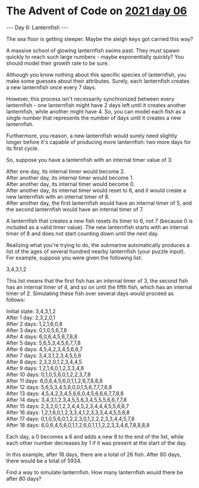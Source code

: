 # The Advent of Code on [2021 day 06](https://adventofcode.com/2021/day/6)

--- Day 6: Lanternfish ---

The sea floor is getting steeper. Maybe the sleigh keys got carried this way?

A massive school of glowing lanternfish swims past. They must spawn quickly to reach such large numbers - maybe exponentially quickly? You should model their growth rate to be sure.

Although you know nothing about this specific species of lanternfish, you make some guesses about their attributes. Surely, each lanternfish creates a new lanternfish once every 7 days.

However, this process isn't necessarily synchronized between every lanternfish - one lanternfish might have 2 days left until it creates another lanternfish, while another might have 4. So, you can model each fish as a single number that represents the number of days until it creates a new lanternfish.

Furthermore, you reason, a new lanternfish would surely need slightly longer before it's capable of producing more lanternfish: two more days for its first cycle.

So, suppose you have a lanternfish with an internal timer value of 3:

After one day, its internal timer would become 2.\
After another day, its internal timer would become 1.\
After another day, its internal timer would become 0.\
After another day, its internal timer would reset to 6, and it would create a new lanternfish with an internal timer of 8.\
After another day, the first lanternfish would have an internal timer of 5, and the second lanternfish would have an internal timer of 7.

A lanternfish that creates a new fish resets its timer to 6, not 7 (because 0 is included as a valid timer value). The new lanternfish starts with an internal timer of 8 and does not start counting down until the next day.

Realizing what you're trying to do, the submarine automatically produces a list of the ages of several hundred nearby lanternfish (your puzzle input). For example, suppose you were given the following list:

3,4,3,1,2

This list means that the first fish has an internal timer of 3, the second fish has an internal timer of 4, and so on until the fifth fish, which has an internal timer of 2. Simulating these fish over several days would proceed as follows:

Initial state: 3,4,3,1,2\
After  1 day:  2,3,2,0,1\
After  2 days: 1,2,1,6,0,8\
After  3 days: 0,1,0,5,6,7,8\
After  4 days: 6,0,6,4,5,6,7,8,8\
After  5 days: 5,6,5,3,4,5,6,7,7,8\
After  6 days: 4,5,4,2,3,4,5,6,6,7\
After  7 days: 3,4,3,1,2,3,4,5,5,6\
After  8 days: 2,3,2,0,1,2,3,4,4,5\
After  9 days: 1,2,1,6,0,1,2,3,3,4,8\
After 10 days: 0,1,0,5,6,0,1,2,2,3,7,8\
After 11 days: 6,0,6,4,5,6,0,1,1,2,6,7,8,8,8\
After 12 days: 5,6,5,3,4,5,6,0,0,1,5,6,7,7,7,8,8\
After 13 days: 4,5,4,2,3,4,5,6,6,0,4,5,6,6,6,7,7,8,8\
After 14 days: 3,4,3,1,2,3,4,5,5,6,3,4,5,5,5,6,6,7,7,8\
After 15 days: 2,3,2,0,1,2,3,4,4,5,2,3,4,4,4,5,5,6,6,7\
After 16 days: 1,2,1,6,0,1,2,3,3,4,1,2,3,3,3,4,4,5,5,6,8\
After 17 days: 0,1,0,5,6,0,1,2,2,3,0,1,2,2,2,3,3,4,4,5,7,8\
After 18 days: 6,0,6,4,5,6,0,1,1,2,6,0,1,1,1,2,2,3,3,4,6,7,8,8,8,8

Each day, a 0 becomes a 6 and adds a new 8 to the end of the list, while each other number decreases by 1 if it was present at the start of the day.

In this example, after 18 days, there are a total of 26 fish. After 80 days, there would be a total of 5934.

Find a way to simulate lanternfish. How many lanternfish would there be after 80 days?